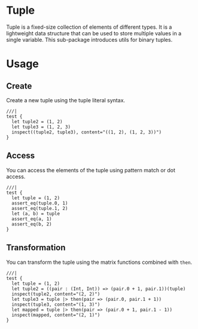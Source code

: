 # Tuple

Tuple is a fixed-size collection of elements of different types. It is a lightweight data structure that can be used to store multiple values in a single variable. This sub-package introduces utils for binary tuples.

# Usage

## Create

Create a new tuple using the tuple literal syntax.

```moonbit
///|
test {
  let tuple2 = (1, 2)
  let tuple3 = (1, 2, 3)
  inspect((tuple2, tuple3), content="((1, 2), (1, 2, 3))")
}
```

## Access

You can access the elements of the tuple using pattern match or  dot access.

```moonbit
///|
test {
  let tuple = (1, 2)
  assert_eq(tuple.0, 1)
  assert_eq(tuple.1, 2)
  let (a, b) = tuple
  assert_eq(a, 1)
  assert_eq(b, 2)
}
```

## Transformation

You can transform the tuple using the matrix functions combined with `then`.

```moonbit  
///|
test {
  let tuple = (1, 2)
  let tuple2 = ((pair : (Int, Int)) => (pair.0 + 1, pair.1))(tuple)
  inspect(tuple2, content="(2, 2)")
  let tuple3 = tuple |> then(pair => (pair.0, pair.1 + 1))
  inspect(tuple3, content="(1, 3)")
  let mapped = tuple |> then(pair => (pair.0 + 1, pair.1 - 1))
  inspect(mapped, content="(2, 1)")
}
```








